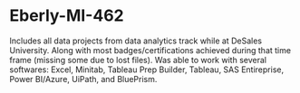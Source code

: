 # Eberly-MI-462
Includes all data projects from data analytics track while at DeSales University. Along with most badges/certifications achieved during that time frame (missing some due to lost files). Was able to work with several softwares: Excel, Minitab, Tableau Prep Builder, Tableau, SAS Entireprise, Power BI/Azure, UiPath, and BluePrism.  
